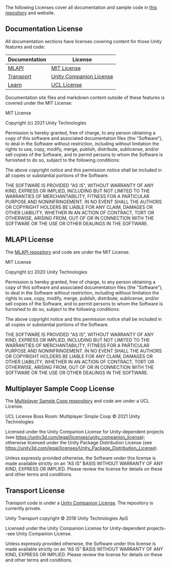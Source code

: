 The following Licenses cover all documentation and sample code in [this repository](https://github.com/Unity-Technologies/com.unity.multiplayer.docs) and website. 

## Documentation License

All documentation sections have licenses covering content for those Unity features and code:

| Documentation | License |
| -- | -- |
| [MLAPI](https://docs-multiplayer.unity3d.com/docs/getting-started/about-mlapi) | [MIT License](https://github.com/Unity-Technologies/com.unity.multiplayer.mlapi) |
| [Transport](https://docs-multiplayer.unity3d.com/docs/transport/introduction) | [Unity Companion License](https://unity3d.com/legal/licenses/Unity_Companion_License) |
| [Learn](https://docs-multiplayer.unity3d.com/docs/learn/introduction) | [UCL License](https://github.com/Unity-Technologies/com.unity.multiplayer.samples.coop) |

Documentation site files and markdown content outside of these features is covered under the MIT License:

MIT License

Copyright (c) 2021 Unity Technologies

Permission is hereby granted, free of charge, to any person obtaining a copy of this software and associated documentation files (the "Software"), to deal in the Software without restriction, including without limitation the rights to use, copy, modify, merge, publish, distribute, sublicense, and/or sell copies of the Software, and to permit persons to whom the Software is furnished to do so, subject to the following conditions:

The above copyright notice and this permission notice shall be included in all copies or substantial portions of the Software.

THE SOFTWARE IS PROVIDED "AS IS", WITHOUT WARRANTY OF ANY KIND, EXPRESS OR IMPLIED, INCLUDING BUT NOT LIMITED TO THE WARRANTIES OF MERCHANTABILITY, FITNESS FOR A PARTICULAR PURPOSE AND NONINFRINGEMENT. IN NO EVENT SHALL THE AUTHORS OR COPYRIGHT HOLDERS BE LIABLE FOR ANY CLAIM, DAMAGES OR OTHER LIABILITY, WHETHER IN AN ACTION OF CONTRACT, TORT OR OTHERWISE, ARISING FROM, OUT OF OR IN CONNECTION WITH THE SOFTWARE OR THE USE OR OTHER DEALINGS IN THE SOFTWARE.

## MLAPI License

The [MLAPI repository](https://github.com/Unity-Technologies/com.unity.multiplayer.mlapi) and code are under the MIT License.

MIT License

Copyright (c) 2020 Unity Technologies

Permission is hereby granted, free of charge, to any person obtaining a copy of this software and associated documentation files (the "Software"), to deal in the Software without restriction, including without limitation the rights to use, copy, modify, merge, publish, distribute, sublicense, and/or sell copies of the Software, and to permit persons to whom the Software is furnished to do so, subject to the following conditions:

The above copyright notice and this permission notice shall be included in all copies or substantial portions of the Software.

THE SOFTWARE IS PROVIDED "AS IS", WITHOUT WARRANTY OF ANY KIND, EXPRESS OR IMPLIED, INCLUDING BUT NOT LIMITED TO THE WARRANTIES OF MERCHANTABILITY, FITNESS FOR A PARTICULAR PURPOSE AND NONINFRINGEMENT. IN NO EVENT SHALL THE AUTHORS OR COPYRIGHT HOLDERS BE LIABLE FOR ANY CLAIM, DAMAGES OR OTHER LIABILITY, WHETHER IN AN ACTION OF CONTRACT, TORT OR OTHERWISE, ARISING FROM, OUT OF OR IN CONNECTION WITH THE SOFTWARE OR THE USE OR OTHER DEALINGS IN THE SOFTWARE.

## Multiplayer Sample Coop License

The [Multiplayer Sample Coop respository](https://github.com/Unity-Technologies/com.unity.multiplayer.samples.coop) and code are under a UCL License. 

UCL License
Boss Room: Multiplayer Simple Coop © 2021 Unity Technologies

Licensed under the Unity Companion License for Unity-dependent projects (see https://unity3d.com/legal/licenses/unity_companion_license); otherwise licensed under the Unity Package Distribution License (see https://unity3d.com/legal/licenses/Unity_Package_Distribution_License).

Unless expressly provided otherwise, the Software under this license is made available strictly on an “AS IS” BASIS WITHOUT WARRANTY OF ANY KIND, EXPRESS OR IMPLIED. Please review the license for details on these and other terms and conditions.

## Transport License

Transport code is under a [Unity Companion License](https://unity3d.com/legal/licenses/Unity_Companion_License). The repository is currently private.

Unity Transport copyright © 2018 Unity Technologies ApS

Licensed under the Unity Companion License for Unity-dependent projects--see Unity Companion License.

Unless expressly provided otherwise, the Software under this license is made available strictly on an “AS IS” BASIS WITHOUT WARRANTY OF ANY KIND, EXPRESS OR IMPLIED. Please review the license for details on these and other terms and conditions.